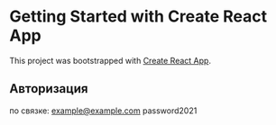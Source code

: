 # Getting Started with Create React App

This project was bootstrapped with [Create React App](https://github.com/facebook/create-react-app).

## Авторизация
по связке:
example@example.com
password2021




